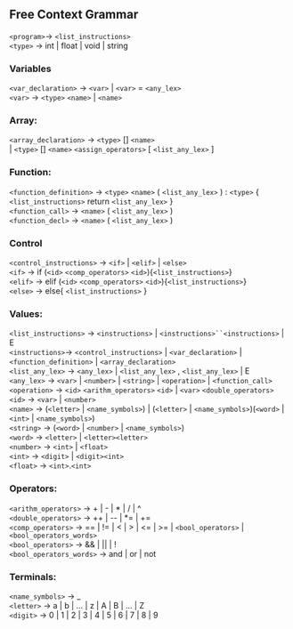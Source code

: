 ## Free Context Grammar
`<program>`→ `<list_instructions>`   
`<type>` → int | float | void | string  

### Variables
`<var_declaration>` → `<var>` | `<var>` = `<any_lex>`   
`<var>` → `<type>` `<name>` | `<name>`   


### Array:
`<array_declaration>` → `<type>` [] `<name>`  
       | `<type>` [] `<name>` `<assign_operators>` [ `<list_any_lex>` ]

### Function:
`<function_definition>` → `<type>`  `<name>` ( `<list_any_lex>` ) : `<type>` { `<list_instructions>` return `<list_any_lex>` }   
`<function_call>` → `<name>` ( `<list_any_lex>` )   
`<function_decl>` → `<name>` ( `<list_any_lex>` )   

### Control
`<control_instructions>` → `<if>` | `<elif>` | `<else>`   
`<if>` → if (`<id>` `<comp_operators>` `<id>`){`<list_instructions>`}   
`<elif>` → elif (`<id>` `<comp_operators>` `<id>`){`<list_instructions>`}   
`<else>` → else{ `<list_instructions>` }   

### Values:
`<list_instructions>` → `<instructions>` | `<instructions>``<instructions>` | E   
`<instructions>`→ `<control_instructions>` | `<var_declaration>` | `<function_definition>` | `<array_declaration>`  
`<list_any_lex>` → `<any_lex>` | `<list_any_lex>` , `<list_any_lex>` | E   
`<any_lex>` → `<var>` | `<number>` | `<string>` | `<operation>` | `<function_call>`  
`<operation>` → `<id>` `<arithm_operators>` `<id>` | `<var>` `<double_operators>`  
`<id>` → `<var>` | `<number>`    
`<name>` → (`<letter>` | `<name_symbols>`) | (`<letter>` | `<name_symbols>`)(`<word>` | `<int>` | `<name_symbols>`)  
`<string>` → (`<word>` | `<number>` | `<name_symbols>`)  
`<word>` → `<letter>` | `<letter><letter>`  
`<number>` → `<int>`  | `<float>`  
`<int>` → `<digit>` | `<digit><int>`   
`<float>` → `<int>`.`<int>`   

### Operators:
`<arithm_operators>` → + | - | * | / | ^   
`<double_operators>` → ++ | -- | *= | +=   
`<comp_operators>` → == | != | < | > | <= | >=  | `<bool_operators>` | `<bool_operators_words>`  
`<bool_operators>` → && | || | !   
`<bool_operators_words>` → and | or | not   

### Terminals:
`<name_symbols>` →  _  
`<letter>` → a | b | ... | z | A | B | ... | Z   
`<digit>` → 0 | 1 | 2 | 3 | 4 | 5 | 6 | 7 | 8 | 9     
